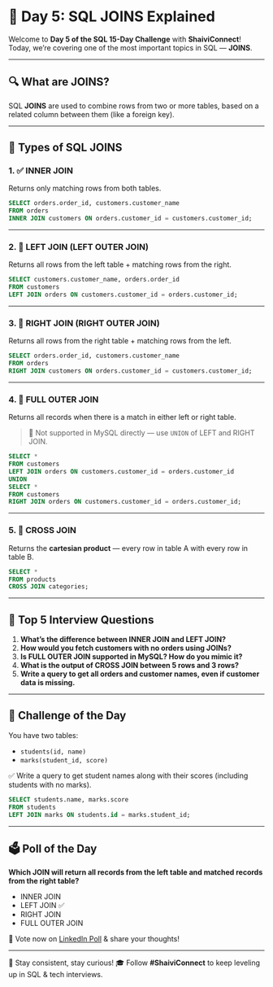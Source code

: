 # 🔗 Day 5: SQL JOINS Explained

Welcome to **Day 5 of the SQL 15-Day Challenge** with **ShaiviConnect**!  
Today, we’re covering one of the most important topics in SQL — **JOINS**.

---

## 🔍 What are JOINS?

SQL **JOINS** are used to combine rows from two or more tables, based on a related column between them (like a foreign key).

---

## 🔗 Types of SQL JOINS

### 1. ✅ INNER JOIN
Returns only matching rows from both tables.

```sql
SELECT orders.order_id, customers.customer_name
FROM orders
INNER JOIN customers ON orders.customer_id = customers.customer_id;
````

---

### 2. 🔄 LEFT JOIN (LEFT OUTER JOIN)

Returns all rows from the left table + matching rows from the right.

```sql
SELECT customers.customer_name, orders.order_id
FROM customers
LEFT JOIN orders ON customers.customer_id = orders.customer_id;
```

---

### 3. 🔁 RIGHT JOIN (RIGHT OUTER JOIN)

Returns all rows from the right table + matching rows from the left.

```sql
SELECT orders.order_id, customers.customer_name
FROM orders
RIGHT JOIN customers ON orders.customer_id = customers.customer_id;
```

---

### 4. 🔄 FULL OUTER JOIN

Returns all records when there is a match in either left or right table.

> 🔸 Not supported in MySQL directly — use `UNION` of LEFT and RIGHT JOIN.

```sql
SELECT *
FROM customers
LEFT JOIN orders ON customers.customer_id = orders.customer_id
UNION
SELECT *
FROM customers
RIGHT JOIN orders ON customers.customer_id = orders.customer_id;
```

---

### 5. 🔐 CROSS JOIN

Returns the **cartesian product** — every row in table A with every row in table B.

```sql
SELECT *
FROM products
CROSS JOIN categories;
```

---

## 📌 Top 5 Interview Questions

1. **What’s the difference between INNER JOIN and LEFT JOIN?**
2. **How would you fetch customers with no orders using JOINs?**
3. **Is FULL OUTER JOIN supported in MySQL? How do you mimic it?**
4. **What is the output of CROSS JOIN between 5 rows and 3 rows?**
5. **Write a query to get all orders and customer names, even if customer data is missing.**

---

## 🧠 Challenge of the Day

You have two tables:

* `students(id, name)`
* `marks(student_id, score)`

✅ Write a query to get student names along with their scores (including students with no marks).

```sql
SELECT students.name, marks.score
FROM students
LEFT JOIN marks ON students.id = marks.student_id;
```

---

## 🗳️ Poll of the Day

**Which JOIN will return all records from the left table and matched records from the right table?**

* INNER JOIN
* LEFT JOIN ✅
* RIGHT JOIN
* FULL OUTER JOIN

🧠 Vote now on [LinkedIn Poll](#) & share your thoughts!

---

🚀 Stay consistent, stay curious!
🎓 Follow **#ShaiviConnect** to keep leveling up in SQL & tech interviews.

```


